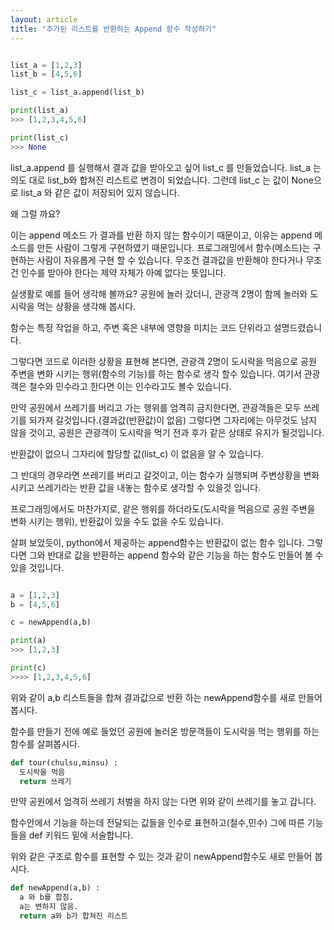 ```yaml
---
layout: article 
title: "추가된 리스트를 반환하는 Append 함수 작성하기"
---
```


```python

list_a = [1,2,3]
list_b = [4,5,6]

list_c = list_a.append(list_b)

print(list_a)
>>> [1,2,3,4,5,6]

print(list_c)
>>> None

```

list_a.append 를 실행해서 결과 값을 받아오고 싶어 list_c 를 만들었습니다.
list_a 는 의도 대로 list_b와 합쳐진 리스트로 변경이 되었습니다.
그런데 list_c 는 값이 None으로 list_a 와 같은 값이 저장되어 있지 않습니다.

왜 그럴 까요?

이는 append 메소드 가 결과를 반환 하지 않는 함수이기 때문이고, 이유는 append 메소드를 만든 사람이 그렇게 구현하였기 때문입니다. 
프로그래밍에서 함수(메소드)는 구현하는 사람이 자유롭게 구현 할 수 있습니다.
무조건 결과값을 반환해야 한다거나 무조건 인수를 받아야 한다는 제약 자체가 아예 없다는 뜻입니다.

실생활로 예를 들어 생각해 볼까요?
공원에 놀러 갔더니, 관광객 2명이 함께 놀러와 도시락을 먹는 상황을 생각해 봅시다.

함수는 특정 작업을 하고, 주변 혹은 내부에 영향을 미치는 코드 단위라고 설명드렸습니다.


그렇다면 코드로 이러한 상황을 표현해 본다면,
관광객 2명이 도시락을 먹음으로 공원 주변을 변화 시키는 행위(함수의 기능)를 하는 함수로 생각 할수 있습니다.
여기서 관광객은 철수와 민수라고 한다면 이는 인수라고도 볼수 있습니다.

만약 공원에서 쓰레기를 버리고 가는 행위를 엄격히 금지한다면,
관광객들은 모두 쓰레기를 되가져 갈것입니다.(결과값(반환값)이 없음)
그렇다면 그자리에는 아무것도 남지 않을 것이고, 공원은 관광객이 도시락을 먹기 전과 후가 같은 상태로 유지가 될것입니다.

반환값이 없으니 그자리에 할당할 값(list_c) 이 없음을 알 수 있습니다.

그 반대의 경우라면 쓰레기를 버리고 갈것이고, 이는 함수가 실행되며 주변상황을 변화 시키고 쓰레기라는 반환 값을 내놓는 함수로 생각할 수 있을것 입니다.


프로그래밍에서도 마찬가지로, 같은 행위를 하더라도(도시락을 먹음으로 공원 주변을 변화 시키는 행위), 반환값이 있을 수도 없을 수도 있습니다.

살펴 보았듯이, python에서 제공하는 append함수는 반환값이 없는 함수 입니다.
그렇다면 그와 반대로 값을 반환하는 append 함수와 같은 기능을 하는 함수도 만들어 볼 수 있을 것입니다.

```python

a = [1,2,3]
b = [4,5,6]

c = newAppend(a,b)

print(a)
>>> [1,2,3]

print(c)
>>>> [1,2,3,4,5,6]

```

위와 같이 a,b 리스트들을 합쳐 결과값으로 반환 하는 newAppend함수를 새로 만들어 봅시다.

함수를 만들기 전에 예로 들었던 공원에 놀러온 방문객들이 도시락을 먹는 행위를 하는 함수를 살펴봅시다.

```python
def tour(chulsu,minsu) :
  도시락을 먹음
  return 쓰레기
```

만약 공원에서 엄격히 쓰레기 처벌을 하지 않는 다면 위와 같이 쓰레기를 놓고 갑니다.

함수안에서 기능을 하는데 전달되는 값들을 인수로 표현하고(철수,민수) 그에 따른 기능들을 def 키워드 밑에 서술합니다.

위와 같은 구조로 함수를 표현할 수 있는 것과 같이 newAppend함수도 새로 만들어 봅시다.


```python
def newAppend(a,b) :
  a 와 b를 합침.
  a는 변하지 않음.
  return a와 b가 합쳐진 리스트
```

























































